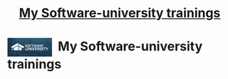 # <a href="https://softuni.bg/about" rel="My Software-university trainings"><p align="center"> My Software-university trainings<p>
</a>

<h1><img src="/inages/Software-University-Logo-blue-horizontal.png" align="center" alt="My Software-university trainings" width="100">&nbsp; My Software-university trainings<br /></h1>
